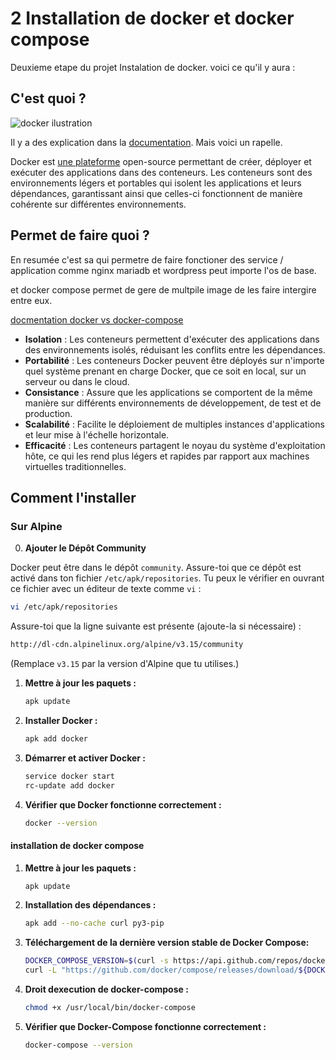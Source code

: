 # 2 Installation de docker et docker compose

Deuxieme etape du projet Instalation de docker.
voici ce qu'il y aura :

## C'est quoi ?

![docker ilustration](./../ilustration/docker.png.png)

Il y a des explication dans la [documentation](./../concepts/documentation.md#docker).
Mais voici un rapelle.

Docker est [une plateforme](./../concepts/Plateforme_vs_aplication.md) open-source permettant de créer, déployer et exécuter des applications dans des conteneurs.
Les conteneurs sont des environnements légers et portables qui isolent les applications et leurs dépendances, garantissant ainsi que celles-ci fonctionnent de manière cohérente sur différentes environnements.

## Permet de faire quoi ?

En resumée c'est sa qui permetre de faire fonctioner des service / application comme nginx mariadb et wordpress peut importe l'os de base.

et docker compose permet de gere de multpile image de les faire intergire entre eux.

[docmentation docker vs docker-compose](./../concepts/docker_vs_docker_compose.md)


- **Isolation** : Les conteneurs permettent d'exécuter des applications dans des environnements isolés, réduisant les conflits entre les dépendances.
- **Portabilité** : Les conteneurs Docker peuvent être déployés sur n'importe quel système prenant en charge Docker, que ce soit en local, sur un serveur ou dans le cloud.
- **Consistance** : Assure que les applications se comportent de la même manière sur différents environnements de développement, de test et de production.
- **Scalabilité** : Facilite le déploiement de multiples instances d'applications et leur mise à l'échelle horizontale.
- **Efficacité** : Les conteneurs partagent le noyau du système d'exploitation hôte, ce qui les rend plus légers et rapides par rapport aux machines virtuelles traditionnelles.

## Comment l'installer

### Sur Alpine

0. **Ajouter le Dépôt Community**

Docker peut être dans le dépôt `community`. Assure-toi que ce dépôt est activé dans ton fichier `/etc/apk/repositories`. Tu peux le vérifier en ouvrant ce fichier avec un éditeur de texte comme `vi` :

```sh
vi /etc/apk/repositories
```

Assure-toi que la ligne suivante est présente (ajoute-la si nécessaire) :

```sh
http://dl-cdn.alpinelinux.org/alpine/v3.15/community
```

(Remplace `v3.15` par la version d'Alpine que tu utilises.)

1. **Mettre à jour les paquets :**

   ```sh
   apk update
   ```

2. **Installer Docker :**

   ```sh
   apk add docker
   ```

3. **Démarrer et activer Docker :**

   ```sh
   service docker start
   rc-update add docker
   ```

4. **Vérifier que Docker fonctionne correctement :**

   ```sh
   docker --version
   ```

#### installation de docker compose

1. **Mettre à jour les paquets :**

   ```sh
   apk update
   ```

2. **Installation des dépendances :**

   ```sh
   apk add --no-cache curl py3-pip
   ```

3. **Téléchargement de la dernière version stable de Docker Compose:**

   ```sh
   DOCKER_COMPOSE_VERSION=$(curl -s https://api.github.com/repos/docker/compose/releases/latest | grep 'tag_name' | cut -d\" -f4)
   curl -L "https://github.com/docker/compose/releases/download/${DOCKER_COMPOSE_VERSION}/docker-compose-$(uname -s)-$(uname -m)" -o /usr/local/bin/docker-compose
   ```

4. **Droit dexecution de docker-compose :**

   ```sh
   chmod +x /usr/local/bin/docker-compose
   ```

4. **Vérifier que Docker-Compose fonctionne correctement :**

   ```sh
   docker-compose --version
   ```


